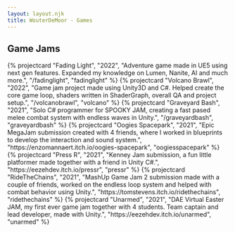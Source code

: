 ```yaml
---
layout: layout.njk
title: WouterDeMoor - Games
---
```


<section class="games">
  <h2 class="grid-title">Game Jams</h2>
  <div class="projectcard-grid container">
    {% projectcard "Fading Light", "2022", "Adventure game made in UE5 using next gen features. Expanded my knowledge on Lumen, Nanite, AI and much more.", "/fadinglight", "fadinglight" %}
    {% projectcard "Volcano Brawl", "2022", "Game jam project made using Unity3D and C#. Helped create the core game loop, shaders written in ShaderGraph, overall QA and project setup.", "/volcanobrawl", "volcano" %}
    {% projectcard "Graveyard Bash", "2021", "Solo C# programmer for SPOOKY JAM, creating a fast pased melee combat system with endless waves in Unity.", "/graveyardbash", "graveyardbash" %}
    {% projectcard "Oogies Spacepark", "2021", "Epic MegaJam submission created with 4 friends, where I worked in blueprints to develop the interaction and sound system.", "https://enzomannaert.itch.io/oogies-spacepark", "oogiesspacepark" %}
    {% projectcard "Press R", "2021", "Kenney Jam submission, a fun little platformer made together with a friend in Unity C#.", "https://eezehdev.itch.io/pressr", "pressr" %}
    {% projectcard "RideTheChains", "2021", "MashUp Game Jam 2 submission made with a couple of friends, worked on the endless loop system and helped with combat behavior using Unity.", "https://tomstevens.itch.io/ridethechains", "ridethechains" %}
    {% projectcard "Unarmed", "2021", "DAE Virtual Easter JAM, my first ever game jam together with 4 students. Team captain and lead developer, made with Unity.", "https://eezehdev.itch.io/unarmed", "unarmed" %}
  </div>
</section>
